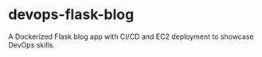 # devops-flask-blog
A Dockerized Flask blog app with CI/CD and EC2 deployment to showcase DevOps skills.
